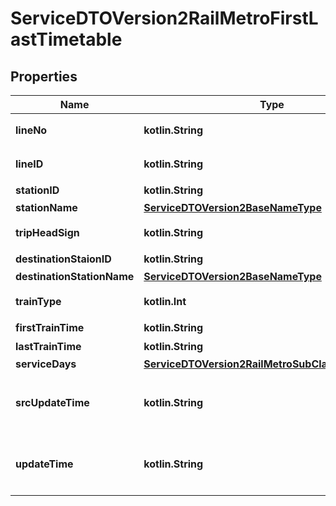 
# ServiceDTOVersion2RailMetroFirstLastTimetable

## Properties
Name | Type | Description | Notes
------------ | ------------- | ------------- | -------------
**lineNo** | **kotlin.String** | 首末班車次之路線代號 | 
**lineID** | **kotlin.String** | 首末班車次之路線代碼 | 
**stationID** | **kotlin.String** | 車站代號 | 
**stationName** | [**ServiceDTOVersion2BaseNameType**](ServiceDTOVersion2BaseNameType.md) |  | 
**tripHeadSign** | **kotlin.String** | 首末班車次之目的地方向描述 |  [optional]
**destinationStaionID** | **kotlin.String** | 目的站車站代號 | 
**destinationStationName** | [**ServiceDTOVersion2BaseNameType**](ServiceDTOVersion2BaseNameType.md) |  | 
**trainType** | **kotlin.Int** | 車種(1:普通車, 2:直達車) |  [optional]
**firstTrainTime** | **kotlin.String** | 首班車時刻 | 
**lastTrainTime** | **kotlin.String** | 末班車時刻 | 
**serviceDays** | [**ServiceDTOVersion2RailMetroSubClassServiceDays**](ServiceDTOVersion2RailMetroSubClassServiceDays.md) |  | 
**srcUpdateTime** | **kotlin.String** | 來源端平台資料更新時間(ISO8601格式:yyyy-MM-ddTHH:mm:sszzz) | 
**updateTime** | **kotlin.String** | 本平台資料更新時間(ISO8601格式:yyyy-MM-ddTHH:mm:sszzz) | 



